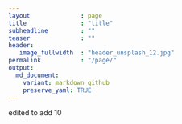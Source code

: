 ```yaml
---
layout              : page
title               : "title"
subheadline         : ""
teaser              : ""
header:
   image_fullwidth  : "header_unsplash_12.jpg"
permalink           : "/page/" 
output:
  md_document:
    variant: markdown_github
    preserve_yaml: TRUE
---
```


edited to add 10

<script>
  var now = new Date();
  var datetime = now.toLocaleString();
  var date = now.getUTCMonth()
  document.write(datetime \n);
  document.write("month: " + date \n)
</script>




